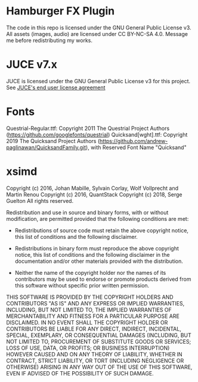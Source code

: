 # Hamburger FX Plugin
The code in this repo is licensed under the GNU General Public License v3. All assets (images, audio) are licensed under CC BY-NC-SA 4.0. Message me before redistributing my works.

# JUCE v7.x
JUCE is licensed under the GNU General Public License v3 for this project. See [JUCE's end user license agreement](https://juce.com/juce-7-license/)

# Fonts 
Questrial-Regular.ttf: Copyright 2011 The Questrial Project Authors (https://github.com/googlefonts/questrial)
Quicksand[wght].ttf: Copyright 2019 The Quicksand Project Authors (https://github.com/andrew-paglinawan/QuicksandFamily.git), with Reserved Font Name "Quicksand"

# xsimd

Copyright (c) 2016, Johan Mabille, Sylvain Corlay, Wolf Vollprecht and Martin Renou
Copyright (c) 2016, QuantStack
Copyright (c) 2018, Serge Guelton
All rights reserved.

Redistribution and use in source and binary forms, with or without
modification, are permitted provided that the following conditions are met:

* Redistributions of source code must retain the above copyright notice, this
  list of conditions and the following disclaimer.

* Redistributions in binary form must reproduce the above copyright notice,
  this list of conditions and the following disclaimer in the documentation
  and/or other materials provided with the distribution.

* Neither the name of the copyright holder nor the names of its
  contributors may be used to endorse or promote products derived from
  this software without specific prior written permission.

THIS SOFTWARE IS PROVIDED BY THE COPYRIGHT HOLDERS AND CONTRIBUTORS "AS IS"
AND ANY EXPRESS OR IMPLIED WARRANTIES, INCLUDING, BUT NOT LIMITED TO, THE
IMPLIED WARRANTIES OF MERCHANTABILITY AND FITNESS FOR A PARTICULAR PURPOSE ARE
DISCLAIMED. IN NO EVENT SHALL THE COPYRIGHT HOLDER OR CONTRIBUTORS BE LIABLE
FOR ANY DIRECT, INDIRECT, INCIDENTAL, SPECIAL, EXEMPLARY, OR CONSEQUENTIAL
DAMAGES (INCLUDING, BUT NOT LIMITED TO, PROCUREMENT OF SUBSTITUTE GOODS OR
SERVICES; LOSS OF USE, DATA, OR PROFITS; OR BUSINESS INTERRUPTION) HOWEVER
CAUSED AND ON ANY THEORY OF LIABILITY, WHETHER IN CONTRACT, STRICT LIABILITY,
OR TORT (INCLUDING NEGLIGENCE OR OTHERWISE) ARISING IN ANY WAY OUT OF THE USE
OF THIS SOFTWARE, EVEN IF ADVISED OF THE POSSIBILITY OF SUCH DAMAGE.